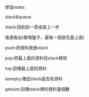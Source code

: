 學習notes

stack&queue

stack:回到前一頁或是上一步

後進後出(像堆盤子，最後一個放在最上面)

push:把資料放進stack

pop:把最上面的資料從stack移除

top:回傳最上面的資料

isempty:確認stack是否有資料

getsize:回傳stack裡的資料量個數



